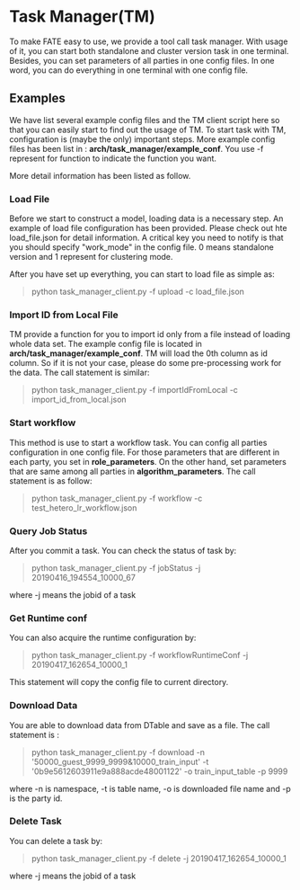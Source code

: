# Task Manager(TM)

To make FATE easy to use, we provide a tool call task manager. With usage of it, you can start both standalone and cluster version task in one terminal. Besides, you can set parameters of all parties in one config files. In one word, you can do everything in one terminal with one config file.

## Examples

We have list several example config files and the TM client script here so that you can easily start to find out the usage of TM. To start task with TM, configuration is (maybe the only) important steps. More example config files has been list in : **arch/task_manager/example_conf**. You use -f represent for function to indicate the function you want.

 More detail information has been listed as follow.

### Load File

Before we start to construct a model, loading data is a necessary step. An example of load file configuration has been provided. Please check out hte load_file.json for detail information. A critical key you need to notify is that you should specify "work_mode" in the config file. 0 means standalone version and 1 represent for clustering mode.

After you have set up everything, you can start to load file as simple as:

>  python task_manager_client.py -f upload -c load_file.json

### Import ID from Local File

TM provide a function for you to import id only from a file instead of loading whole data set. The example config file is located in **arch/task_manager/example_conf**. TM will load the 0th column as id column. So if it is not your case, please do some pre-processing work for the data. The call statement is similar:

> python task_manager_client.py -f importIdFromLocal -c import_id_from_local.json


### Start workflow

This method is use to start a workflow task. You can config all parties configuration in one config file. For those parameters that are different in each party, you set in **role_parameters**. On the other hand, set parameters that are same among all parties in **algorithm_parameters**. The call statement is as follow:

> python task_manager_client.py -f workflow -c test_hetero_lr_workflow.json

### Query Job Status

After you commit a task. You can check the status of task by:

> python task_manager_client.py -f jobStatus -j 20190416_194554_10000_67

where -j means the jobid of a task

### Get Runtime conf

You can also acquire the runtime configuration by:

> python task_manager_client.py -f workflowRuntimeConf -j 20190417_162654_10000_1

This statement will copy the config file to current directory.

### Download Data

You are able to download data from DTable and save as a file. The call statement is :

> python task_manager_client.py -f download -n '50000_guest_9999_9999&10000_train_input' -t '0b9e5612603911e9a888acde48001122' -o train_input_table -p 9999

where -n is namespace, -t is table name, -o is downloaded file name and -p is the party id.

### Delete Task

You can delete a task by:

> python task_manager_client.py -f delete -j 20190417_162654_10000_1

where -j means the jobid of a task
